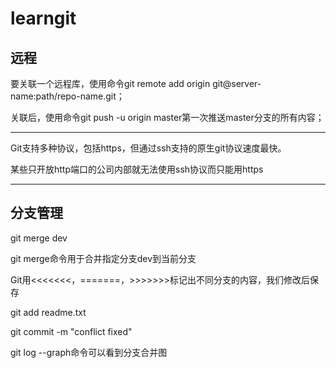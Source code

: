 # learngit

## 远程
要关联一个远程库，使用命令git remote add origin git@server-name:path/repo-name.git；

关联后，使用命令git push -u origin master第一次推送master分支的所有内容；

----
Git支持多种协议，包括https，但通过ssh支持的原生git协议速度最快。

某些只开放http端口的公司内部就无法使用ssh协议而只能用https

----

## 分支管理

git merge dev

git merge命令用于合并指定分支dev到当前分支

Git用<<<<<<<，=======，>>>>>>>标记出不同分支的内容，我们修改后保存

git add readme.txt 

git commit -m "conflict fixed"

git log --graph命令可以看到分支合并图

